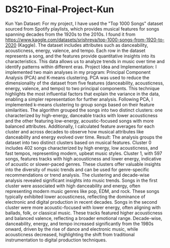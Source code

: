 # DS210-Final-Project-Kun
Kun Yan
Dataset: For my project, I have used the "Top 1000 Songs" dataset sourced from Spotify playlists, which provides musical features for songs spanning decades from the 1920s to the 2010s. I found it from https://www.kaggle.com/datasets/srishreya/top-1000-songs-from-1920-to-2020 (Kaggle). The dataset includes attributes such as danceability, acousticness, energy, valence, and tempo. Each row in the dataset represents a song, and the features provide quantitative insights into its characteristics. This data allows us to analyze trends in music over time and identify patterns within different eras.
Project Idea and Implementation: I implemented two main analyses in my program: Principal Component Analysis (PCA) and K-means clustering. PCA was used to reduce the dimensionality of the dataset from five features (danceability, acousticness, energy, valence, and tempo) to two principal components. This technique highlights the most influential factors that explain the variance in the data, enabling a simpler representation for further analysis. Following PCA, I implemented k-means clustering to group songs based on their feature similarities. The algorithm grouped the songs into two distinct clusters: one characterized by high-energy, danceable tracks with lower acousticness and the other featuring low-energy, acoustic-focused songs with more balanced attributes. Additionally, I calculated feature averages for each cluster and across decades to observe how musical attributes like danceability and energy evolved over time.
Result: The analysis groups the dataset into two distinct clusters based on musical features. Cluster 0 includes 402 songs characterized by high energy, low acousticness, and fast tempos, representing modern, upbeat music styles. Cluster 1, with 597 songs, features tracks with high acousticness and lower energy, indicative of acoustic or slower-paced genres. These clusters offer valuable insights into the diversity of music trends and can be used for genre-specific recommendations or trend analysis.
The clustering and decade-wise analysis revealed significant insights into music trends. Songs in the first cluster were associated with high danceability and energy, often representing modern music genres like pop, EDM, and rock. These songs typically exhibited lower acousticness, reflecting the dominance of electronic and digital production in recent decades. Songs in the second cluster were more acoustic-focused with lower energy, often aligning with ballads, folk, or classical music. These tracks featured higher acousticness and balanced valence, reflecting a broader emotional range. Decade-wise, danceability, energy, and tempo increased significantly from the 1980s onward, driven by the rise of dance and electronic music, while acousticness decreased, highlighting the shift from traditional instrumentation to digital production techniques.

